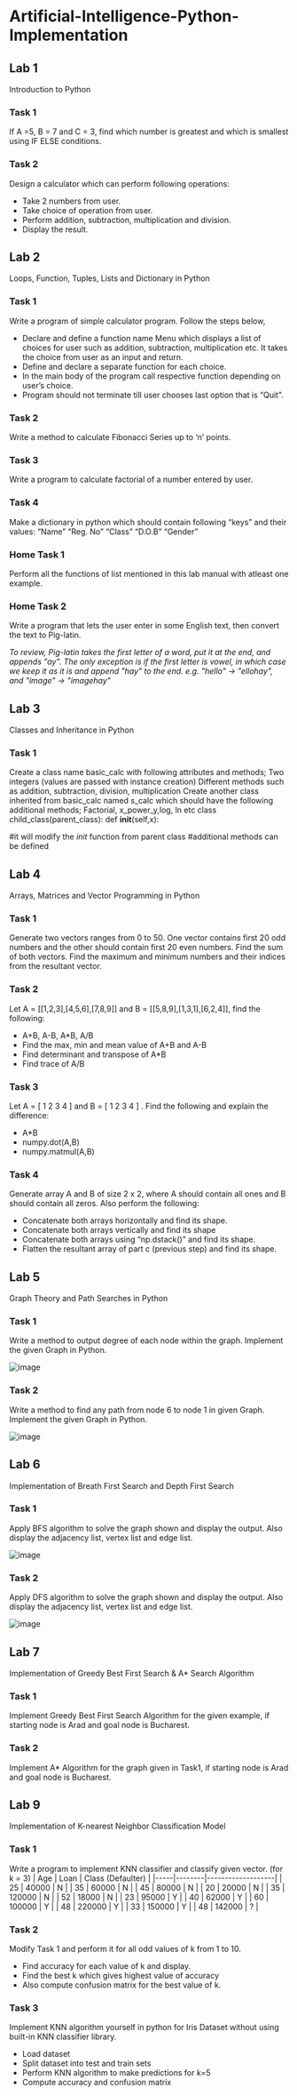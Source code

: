 # Artificial-Intelligence-Python-Implementation
## Lab 1
Introduction to Python
### Task 1
If A =5, B = 7 and C = 3, find which number is greatest and which is smallest using IF ELSE conditions. 
### Task 2
Design a calculator which can perform following operations: 
* Take 2 numbers from user. 
* Take choice of operation from user. 
* Perform addition, subtraction, multiplication and division. 
* Display the result. 
## Lab 2
Loops, Function, Tuples, Lists and Dictionary in Python
### Task 1
Write a program of simple calculator program. Follow the steps below, 
* Declare and define a function name Menu which displays a list of choices for user such as addition, subtraction, multiplication etc. It takes the choice from user as an input and return. 
* Define and declare a separate function for each choice. 
* In the main body of the program call respective function depending on user’s choice. 
* Program should not terminate till user chooses last option that is “Quit".
### Task 2
Write a method to calculate Fibonacci Series up to ‘n’ points. 
### Task 3
Write a program to calculate factorial of a number entered by user. 
### Task 4
Make a dictionary in python which should contain following “keys” and their values: “Name” “Reg. No” “Class” “D.O.B” “Gender”
### Home Task 1
Perform all the functions of list mentioned in this lab manual with atleast one example.
### Home Task 2
Write a program that lets the user enter in some English text, then convert the text to Pig-latin.

*To review, Pig-latin takes the first letter of a word, put it at the end, and appends "ay". The only exception is if the first letter is vowel, in which case we keep it as it is and append "hay" to the end. e.g. "hello" -> "ellohay", and "image" -> "imagehay"*
## Lab 3
Classes and Inheritance in Python
### Task 1
Create a class name basic_calc with following attributes and methods; Two integers (values are passed with instance creation) Different methods such as addition, subtraction, division, multiplication Create another class inherited from basic_calc named s_calc which should have the following additional methods; Factorial, x_power_y,log, ln etc class child_class(parent_class): def __init__(self,x):

#it will modify the _init_ function from parent class
#additional methods can be defined
## Lab 4
Arrays, Matrices and Vector Programming in Python
### Task 1
Generate two vectors ranges from 0 to 50. One vector contains first 20 odd numbers and the other should contain first 20 even numbers. Find the sum of both vectors. Find the maximum and minimum numbers and their indices from the resultant vector.
### Task 2
Let A = [[1,2,3],[4,5,6],[7,8,9]] and B = [[5,8,9],[1,3,1],[6,2,4]], find the following: 
* A+B, A-B, A*B, A/B 
* Find the max, min and mean value of A+B and A-B
* Find determinant and transpose of A*B 
* Find trace of A/B
### Task 3
Let A = [ 1 2 3 4 ] and B = [ 1 2 3 4 ] . Find the following and explain the difference: 
* A*B 
* numpy.dot(A,B)
* numpy.matmul(A,B)
### Task 4
Generate array A and B of size 2 x 2, where A should contain all ones and B should contain 
all zeros. Also perform the following: 
* Concatenate both arrays horizontally and find its shape. 
* Concatenate both arrays vertically and find its shape 
* Concatenate both arrays using “np.dstack()” and find its shape.
* Flatten the resultant array of part c (previous step) and find its shape.
## Lab 5
Graph Theory and Path Searches in Python
### Task 1
Write a method to output degree of each node within the graph. Implement the given Graph in Python.

![image](https://user-images.githubusercontent.com/62423571/155850615-3ae6659d-bd0d-47eb-a478-d696281eae2f.png)
### Task 2
Write a method to find any path from node 6 to node 1 in given Graph. Implement the given Graph in Python.

![image](https://user-images.githubusercontent.com/62423571/155850615-3ae6659d-bd0d-47eb-a478-d696281eae2f.png)
## Lab 6
Implementation of Breath First Search and Depth First Search
### Task 1
Apply BFS algorithm to solve the graph shown and display the output. Also display the adjacency list, vertex list and edge list.

![image](https://user-images.githubusercontent.com/62423571/155851604-6a52c25d-689d-4645-a5b8-b365e79a2c5c.png)
### Task 2
Apply DFS algorithm to solve the graph shown and display the output. Also display the adjacency list, vertex list and edge list.

![image](https://user-images.githubusercontent.com/62423571/155851604-6a52c25d-689d-4645-a5b8-b365e79a2c5c.png)
## Lab 7
Implementation of Greedy Best First Search & A*  Search Algorithm
### Task 1
Implement Greedy Best First Search Algorithm for the given example, if starting node is Arad and goal node is Bucharest.
### Task 2
Implement A* Algorithm for the graph given in Task1, if starting node is Arad and goal node is Bucharest.
## Lab 9
Implementation of K-nearest Neighbor Classification Model
### Task 1
Write a program to implement KNN classifier and classify given vector. (for k = 3)
| Age | Loan   | Class (Defaulter) |
|-----|--------|-------------------|
| 25  | 40000  | N                 |
| 35  | 60000  | N                 |
| 45  | 80000  | N                 |
| 20  | 20000  | N                 |
| 35  | 120000 | N                 |
| 52  | 18000  | N                 |
| 23  | 95000  | Y                 |
| 40  | 62000  | Y                 |
| 60  | 100000 | Y                 |
| 48  | 220000 | Y                 |
| 33  | 150000 | Y                 |
| 48  | 142000 | ?                 |
### Task 2
Modify Task 1 and perform it for all odd values of k from 1 to 10. 
* Find accuracy for each value of k and display. 
* Find the best k which gives highest value of accuracy 
* Also compute confusion matrix for the best value of k.
### Task 3
Implement KNN algorithm yourself in python for Iris Dataset without using built-in KNN classifier library. 
* Load dataset 
* Split dataset into test and train sets 
* Perform KNN algorithm to make predictions for k=5 
* Compute accuracy and confusion matrix
